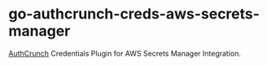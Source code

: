 # go-authcrunch-creds-aws-secrets-manager

[AuthCrunch](https://github.com/greenpau/go-authcrunch) Credentials Plugin
for AWS Secrets Manager Integration.

